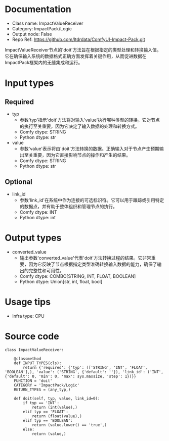 # Documentation
- Class name: ImpactValueReceiver
- Category: ImpactPack/Logic
- Output node: False
- Repo Ref: https://github.com/ltdrdata/ComfyUI-Impact-Pack.git

ImpactValueReceiver节点的'doit'方法旨在根据指定的类型处理和转换输入值。它在确保输入系统的数据格式正确方面发挥着关键作用，从而促进数据在ImpactPack框架内的无缝集成和运行。

# Input types
## Required
- typ
    - 参数'typ'指示'doit'方法将对输入'value'执行哪种类型的转换。它对节点的执行至关重要，因为它决定了输入数据的处理和转换方式。
    - Comfy dtype: STRING
    - Python dtype: str
- value
    - 参数'value'表示将由'doit'方法转换的数据。正确输入对于节点产生预期输出至关重要，因为它直接影响节点的操作和产生的结果。
    - Comfy dtype: STRING
    - Python dtype: str
## Optional
- link_id
    - 参数'link_id'在系统中作为连接的可选标识符。它可以用于跟踪或引用特定的数据点，并有助于整体组织和管理节点的执行。
    - Comfy dtype: INT
    - Python dtype: int

# Output types
- converted_value
    - 输出参数'converted_value'代表'doit'方法转换过程的结果。它非常重要，因为它反映了节点根据指定类型准确转换输入数据的能力，确保了输出的完整性和可用性。
    - Comfy dtype: COMBO[STRING, INT, FLOAT, BOOLEAN]
    - Python dtype: Union[str, int, float, bool]

# Usage tips
- Infra type: CPU

# Source code
```
class ImpactValueReceiver:

    @classmethod
    def INPUT_TYPES(cls):
        return {'required': {'typ': (['STRING', 'INT', 'FLOAT', 'BOOLEAN'],), 'value': ('STRING', {'default': ''}), 'link_id': ('INT', {'default': 0, 'min': 0, 'max': sys.maxsize, 'step': 1})}}
    FUNCTION = 'doit'
    CATEGORY = 'ImpactPack/Logic'
    RETURN_TYPES = (any_typ,)

    def doit(self, typ, value, link_id=0):
        if typ == 'INT':
            return (int(value),)
        elif typ == 'FLOAT':
            return (float(value),)
        elif typ == 'BOOLEAN':
            return (value.lower() == 'true',)
        else:
            return (value,)
```